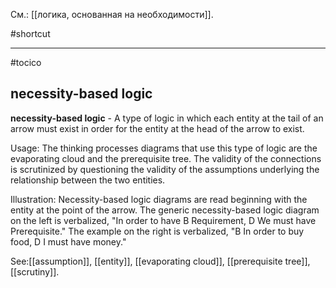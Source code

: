 См.: [[логика, основанная на необходимости]].

#shortcut




<hr/>

#tocico

## necessity-based logic

<b>necessity-based logic</b> -  A type of logic in which each entity at the tail of an arrow must exist in order for the entity at the head of the arrow to exist. 


Usage: The thinking processes diagrams that use this type of logic are the evaporating cloud and the prerequisite tree.  The validity of the connections is scrutinized by questioning the validity of the assumptions underlying the relationship between the two entities. 

Illustration: Necessity-based logic diagrams are read beginning with the entity at the point of the arrow. The generic necessity-based logic diagram on the left is verbalized, "In order to have B Requirement, D We must have Prerequisite." The example on the right is verbalized, "B In order to buy food, D I must have money." 
 



See:[[assumption]], [[entity]], [[evaporating cloud]], [[prerequisite tree]], [[scrutiny]].
